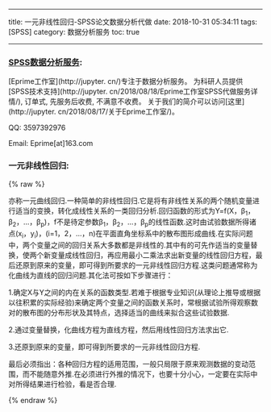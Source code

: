 
---
title: 一元非线性回归-SPSS论文数据分析代做
date: 2018-10-31 05:34:11
tags: [SPSS]
category: 数据分析服务
toc: true

---



<span></span>
<!-- more -->

### [SPSS](/tags/SPSS/)[数据分析服务](/categories/数据分析服务/):
[Eprime工作室](http://jupyter. cn/)专注于数据分析服务。
为科研人员提供[SPSS技术支持](http://jupyter. cn/2018/08/18/Eprime工作室SPSS代做服务详情/), 订单式, 先服务后收费, 不满意不收费。
关于我们的简介可以访问[这里](http://jupyter. cn/2018/08/17/关于Eprime工作室/)。

QQ: 3597392976

Email: Eprime[at]163.com



### 一元非线性回归:

{% raw %}
<div class="p1">亦称一元曲线回归.一种简单的非线性回归.它是将有非线性关系的两个随机变量进行适当的变换，转化成线性关系的一类回归分析.回归函数的形式为Y=f(X，β<sub>1</sub>，β<sub>2</sub>，…，β<sub>p</sub>)，f不是待定参数β<sub>1</sub>，β<sub>2</sub>，…，β<sub>p</sub>的线性函数.这时由试验数据所得诸点(x<sub>i</sub>，y<sub>i</sub>)，(i=1，2，…，n)在平面直角坐标系中的散布图形成曲线.在实际问题中，两个变量之间的回归关系大多数都是非线性的.其中有的可先作适当的变量替换，使两个新变量成线性回归，再应用最小二乘法求出新变量的线性回归方程，最后还原到原来的变量，即可得到所要求的一元非线性回归方程.这类问题通常称为化曲线为直线的回归问题.其化法可按如下步骤进行：

<p>1.确定X与Y之间的内在关系的函数类型.若难于根据专业知识(从理论上推导或根据以往积累的实际经验)来确定两个变量之间的函数关系时，常根据试验所得观察数对的散布图的分布形状及其特点，选择适当的曲线来拟合这些试验数据.

</p><p>2.通过变量替换，化曲线方程为直线方程，然后用线性回归方法求出它.

</p><p>3.还原到原来的变量，即可得到所要求的一元非线性回归方程.

</p><p>最后必须指出：各种回归方程的适用范围，一般只局限于原来观测数据的变动范围，而不能随意外推.在必须进行外推的情况下，也要十分小心，一定要在实际中对所得结果进行检验，看是否合理.</p></div>
{% endraw %}







